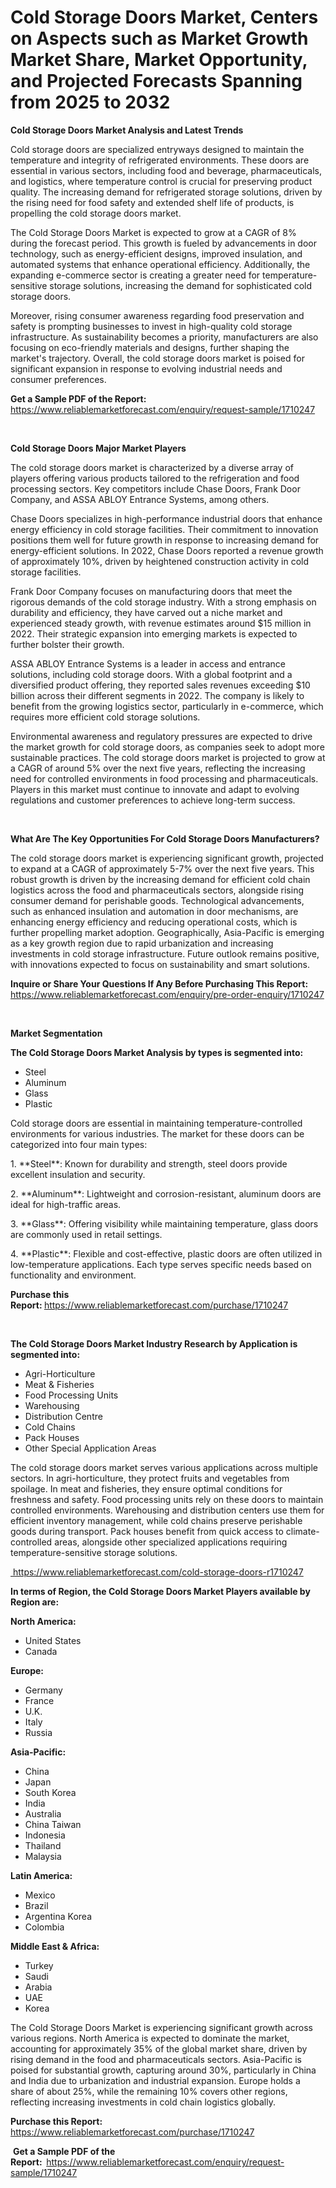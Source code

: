 <p><h1>Cold Storage Doors Market, Centers on Aspects such as Market Growth Market Share, Market Opportunity, and Projected Forecasts Spanning from 2025 to 2032</h1></p><p><strong>Cold Storage Doors Market Analysis and Latest Trends</strong></p>
<p><p>Cold storage doors are specialized entryways designed to maintain the temperature and integrity of refrigerated environments. These doors are essential in various sectors, including food and beverage, pharmaceuticals, and logistics, where temperature control is crucial for preserving product quality. The increasing demand for refrigerated storage solutions, driven by the rising need for food safety and extended shelf life of products, is propelling the cold storage doors market.</p><p>The Cold Storage Doors Market is expected to grow at a CAGR of 8% during the forecast period. This growth is fueled by advancements in door technology, such as energy-efficient designs, improved insulation, and automated systems that enhance operational efficiency. Additionally, the expanding e-commerce sector is creating a greater need for temperature-sensitive storage solutions, increasing the demand for sophisticated cold storage doors. </p><p>Moreover, rising consumer awareness regarding food preservation and safety is prompting businesses to invest in high-quality cold storage infrastructure. As sustainability becomes a priority, manufacturers are also focusing on eco-friendly materials and designs, further shaping the market's trajectory. Overall, the cold storage doors market is poised for significant expansion in response to evolving industrial needs and consumer preferences.</p></p>
<p><strong>Get a Sample PDF of the Report:&nbsp;</strong> <a href="https://www.reliablemarketforecast.com/enquiry/request-sample/1710247?utm_campaign=2603&utm_medium=2&utm_source=Github&utm_content=ia&utm_term=16042025&utm_id=cold-storage-doors">https://www.reliablemarketforecast.com/enquiry/request-sample/1710247</a></p>
<p>&nbsp;</p>
<p><strong>Cold Storage Doors Major Market Players</strong></p>
<p><p>The cold storage doors market is characterized by a diverse array of players offering various products tailored to the refrigeration and food processing sectors. Key competitors include Chase Doors, Frank Door Company, and ASSA ABLOY Entrance Systems, among others.</p><p>Chase Doors specializes in high-performance industrial doors that enhance energy efficiency in cold storage facilities. Their commitment to innovation positions them well for future growth in response to increasing demand for energy-efficient solutions. In 2022, Chase Doors reported a revenue growth of approximately 10%, driven by heightened construction activity in cold storage facilities.</p><p>Frank Door Company focuses on manufacturing doors that meet the rigorous demands of the cold storage industry. With a strong emphasis on durability and efficiency, they have carved out a niche market and experienced steady growth, with revenue estimates around $15 million in 2022. Their strategic expansion into emerging markets is expected to further bolster their growth.</p><p>ASSA ABLOY Entrance Systems is a leader in access and entrance solutions, including cold storage doors. With a global footprint and a diversified product offering, they reported sales revenues exceeding $10 billion across their different segments in 2022. The company is likely to benefit from the growing logistics sector, particularly in e-commerce, which requires more efficient cold storage solutions.</p><p>Environmental awareness and regulatory pressures are expected to drive the market growth for cold storage doors, as companies seek to adopt more sustainable practices. The cold storage doors market is projected to grow at a CAGR of around 5% over the next five years, reflecting the increasing need for controlled environments in food processing and pharmaceuticals. Players in this market must continue to innovate and adapt to evolving regulations and customer preferences to achieve long-term success.</p></p>
<p>&nbsp;</p>
<p><strong>What Are The Key Opportunities For Cold Storage Doors Manufacturers?</strong></p>
<p><p>The cold storage doors market is experiencing significant growth, projected to expand at a CAGR of approximately 5-7% over the next five years. This robust growth is driven by the increasing demand for efficient cold chain logistics across the food and pharmaceuticals sectors, alongside rising consumer demand for perishable goods. Technological advancements, such as enhanced insulation and automation in door mechanisms, are enhancing energy efficiency and reducing operational costs, which is further propelling market adoption. Geographically, Asia-Pacific is emerging as a key growth region due to rapid urbanization and increasing investments in cold storage infrastructure. Future outlook remains positive, with innovations expected to focus on sustainability and smart solutions.</p></p>
<p><strong>Inquire or Share Your Questions If Any Before Purchasing This Report:</strong> <a href="https://www.reliablemarketforecast.com/enquiry/pre-order-enquiry/1710247?utm_campaign=2603&utm_medium=2&utm_source=Github&utm_content=ia&utm_term=16042025&utm_id=cold-storage-doors">https://www.reliablemarketforecast.com/enquiry/pre-order-enquiry/1710247</a></p>
<p>&nbsp;</p>
<p><strong>Market Segmentation</strong></p>
<p><strong>The Cold Storage Doors Market Analysis by types is segmented into:</strong></p>
<p><ul><li>Steel</li><li>Aluminum</li><li>Glass</li><li>Plastic</li></ul></p>
<p><p>Cold storage doors are essential in maintaining temperature-controlled environments for various industries. The market for these doors can be categorized into four main types: </p><p>1. **Steel**: Known for durability and strength, steel doors provide excellent insulation and security. </p><p>2. **Aluminum**: Lightweight and corrosion-resistant, aluminum doors are ideal for high-traffic areas. </p><p>3. **Glass**: Offering visibility while maintaining temperature, glass doors are commonly used in retail settings. </p><p>4. **Plastic**: Flexible and cost-effective, plastic doors are often utilized in low-temperature applications. Each type serves specific needs based on functionality and environment.</p></p>
<p><strong>Purchase this Report:&nbsp;</strong><a href="https://www.reliablemarketforecast.com/purchase/1710247?utm_campaign=2603&utm_medium=2&utm_source=Github&utm_content=ia&utm_term=16042025&utm_id=cold-storage-doors">https://www.reliablemarketforecast.com/purchase/1710247</a></p>
<p>&nbsp;</p>
<p><strong>The Cold Storage Doors Market Industry Research by Application is segmented into:</strong></p>
<p><ul><li>Agri-Horticulture</li><li>Meat & Fisheries</li><li>Food Processing Units</li><li>Warehousing</li><li>Distribution Centre</li><li>Cold Chains</li><li>Pack Houses</li><li>Other Special Application Areas</li></ul></p>
<p><p>The cold storage doors market serves various applications across multiple sectors. In agri-horticulture, they protect fruits and vegetables from spoilage. In meat and fisheries, they ensure optimal conditions for freshness and safety. Food processing units rely on these doors to maintain controlled environments. Warehousing and distribution centers use them for efficient inventory management, while cold chains preserve perishable goods during transport. Pack houses benefit from quick access to climate-controlled areas, alongside other specialized applications requiring temperature-sensitive storage solutions.</p></p>
<p><a href="https://www.reliablemarketforecast.com/cold-storage-doors-r1710247?utm_campaign=2603&utm_medium=2&utm_source=Github&utm_content=ia&utm_term=16042025&utm_id=cold-storage-doors">&nbsp;https://www.reliablemarketforecast.com/cold-storage-doors-r1710247</a></p>
<p><strong>In terms of Region, the Cold Storage Doors Market Players available by Region are:</strong></p>
<p>
    <p> <strong> North America: </strong>
        <ul>
            <li>United States</li>
            <li>Canada</li>
        </ul>
        </p> 
    <p> <strong> Europe: </strong>
        <ul>
            <li>Germany</li>
            <li>France</li>
            <li>U.K.</li>
            <li>Italy</li>
            <li>Russia</li>
        </ul>
        </p> 
    <p> <strong> Asia-Pacific: </strong>
        <ul>
            <li>China</li>
            <li>Japan</li>
            <li>South Korea</li>
            <li>India</li>
            <li>Australia</li>
            <li>China Taiwan</li>
            <li>Indonesia</li>
            <li>Thailand</li>
            <li>Malaysia</li>
        </ul>
        </p> 
    <p> <strong> Latin America: </strong>
        <ul>
            <li>Mexico</li>
            <li>Brazil</li>
            <li>Argentina Korea</li>
            <li>Colombia</li>
        </ul>
        </p> 
    <p> <strong> Middle East & Africa: </strong>
        <ul>
            <li>Turkey</li>
            <li>Saudi</li>
            <li>Arabia</li>
            <li>UAE</li>
            <li>Korea</li>
        </ul>
    </p>
    </p>
<p><p>The Cold Storage Doors Market is experiencing significant growth across various regions. North America is expected to dominate the market, accounting for approximately 35% of the global market share, driven by rising demand in the food and pharmaceuticals sectors. Asia-Pacific is poised for substantial growth, capturing around 30%, particularly in China and India due to urbanization and industrial expansion. Europe holds a share of about 25%, while the remaining 10% covers other regions, reflecting increasing investments in cold chain logistics globally.</p></p>
<p><strong>Purchase this Report: </strong><a href="https://www.reliablemarketforecast.com/purchase/1710247?utm_campaign=2603&utm_medium=2&utm_source=Github&utm_content=ia&utm_term=16042025&utm_id=cold-storage-doors">https://www.reliablemarketforecast.com/purchase/1710247</a></p>
<p>&nbsp;<strong>Get a Sample PDF of the Report:&nbsp;&nbsp;</strong><a href="https://www.reliablemarketforecast.com/enquiry/request-sample/1710247?utm_campaign=2603&utm_medium=2&utm_source=Github&utm_content=ia&utm_term=16042025&utm_id=cold-storage-doors">https://www.reliablemarketforecast.com/enquiry/request-sample/1710247</a></p>
<p><strong></strong></p>
<p><p></p><p></p><p></p></p>